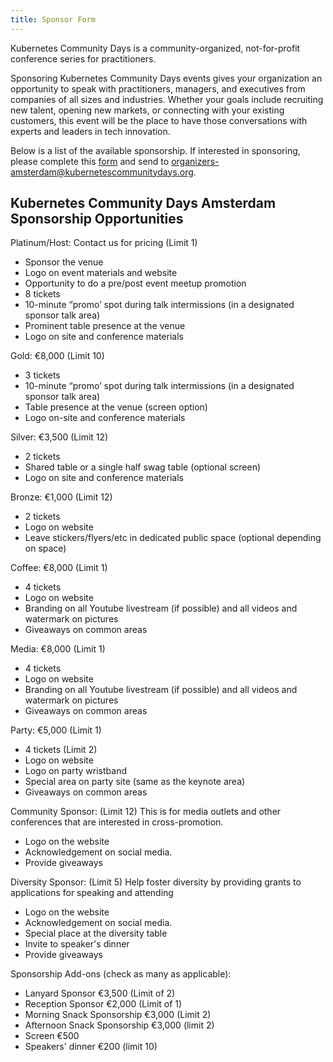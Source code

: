```yaml
---
title: Sponsor Form
---
```


Kubernetes Community Days is a community-organized, not-for-profit conference series for practitioners.

Sponsoring Kubernetes Community Days events gives your organization an opportunity to speak with practitioners, managers, and executives from companies of all sizes and industries. Whether your goals include recruiting new talent, opening new markets, or connecting with your existing customers, this event will be the place to have those conversations with experts and leaders in tech innovation.

Below is a list of the available sponsorship. If interested in sponsoring, please complete this [form](../sponsor-form) and send to  [organizers-amsterdam@kubernetescommunitydays.org](mailto:organizers-amsterdam@kubernetescommunitydays.org).

## Kubernetes Community Days Amsterdam Sponsorship Opportunities

Platinum/Host: Contact us for pricing (Limit 1)

* Sponsor the venue
* Logo on event materials and website
* Opportunity to do a pre/post event meetup promotion
* 8 tickets
* 10-minute “promo’ spot during talk intermissions (in a designated sponsor talk area)
* Prominent table presence at the venue
* Logo on site and conference materials

Gold: €8,000 (Limit 10)

* 3 tickets
* 10-minute “promo’ spot during talk intermissions (in a designated sponsor talk area)
* Table presence at the venue (screen option)
* Logo on-site and conference materials

Silver: €3,500 (Limit 12)  

* 2 tickets
* Shared table or a single half swag table (optional screen)
* Logo on site and conference materials

Bronze: €1,000 (Limit 12)

* 2 tickets
* Logo on website
* Leave stickers/flyers/etc in dedicated public space (optional depending on space)

Coffee: €8,000 (Limit 1)

* 4 tickets
* Logo on website
* Branding on all Youtube livestream (if possible) and all videos and watermark on pictures
* Giveaways on common areas

Media: €8,000 (Limit 1)

* 4 tickets
* Logo on website
* Branding on all Youtube livestream (if possible) and all videos and watermark on pictures
* Giveaways on common areas

Party: €5,000 (Limit 1)

* 4 tickets (Limit 2)
* Logo on website
* Logo on party wristband
* Special area on party site (same as the keynote area)
* Giveaways on common areas

Community Sponsor: (Limit 12)
This is for media outlets and other conferences that are interested in cross-promotion.

* Logo on the website
* Acknowledgement on social media.
* Provide giveaways

Diversity Sponsor: (Limit 5)
Help foster diversity by providing grants to applications for speaking and attending

* Logo on the website
* Acknowledgement on social media.
* Special place at the diversity table
* Invite to speaker's dinner
* Provide giveaways

Sponsorship Add-ons (check as many as applicable):

* Lanyard Sponsor €3,500 (Limit of 2)
* Reception Sponsor €2,000 (Limit of 1)
* Morning Snack Sponsorship €3,000 (Limit 2)
* Afternoon Snack Sponsorship €3,000 (limit 2)
* Screen €500
* Speakers' dinner €200 (limit 10)